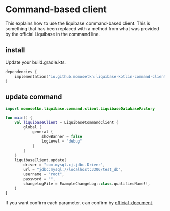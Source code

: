 # Command-based client

This explains how to use the liquibase command-based client.
This is something that has been replaced with a method from what was provided by the official Liquibase in the command line.

## install

Update your build.gradle.kts.

```kotlin
dependencies {
    implementation("io.github.momosetkn:liquibase-kotlin-command-client:%liquibaseKotlinVersion%")
}
```

## update command

```kotlin
import momosetkn.liquibase.command.client.LiquibaseDatabaseFactory

fun main() {
    val liquibaseClient = LiquibaseCommandClient {
        global {
            general {
                showBanner = false
                logLevel = "debug"
            }
        }
    }
    liquibaseClient.update(
        driver = "com.mysql.cj.jdbc.Driver",
        url = "jdbc:mysql://localhost:3306/test_db",
        username = "root",
        password = "",
        changelogFile = ExampleChangeLog::class.qualifiedName!!,
    )
}
```

If you want confirm each parameter. can confirm by [official-document](https://docs.liquibase.com/parameters/home.html).
